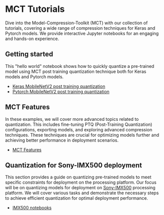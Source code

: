 # MCT Tutorials

Dive into the Model-Compression-Toolkit (MCT) with our collection of tutorials, covering a wide 
range of compression techniques for Keras and Pytorch models. We provide interactive Jupyter notebooks for an
engaging and hands-on experience.

## Getting started
This "hello world" notebook shows how to quickly quantize a pre-trained model using MCT post training quantization technique both for Keras models and Pytorch models.
- [Keras MobileNetV2 post training quantization](keras/ptq/example_keras_imagenet.ipynb)
- [Pytorch MobileNetV2 post training quantization](pytorch/ptq/example_pytorch_mobilenet_v2.py)

## MCT Features
In these examples, we will cover more advanced topics related to quantization. 
This includes fine-tuning PTQ (Post-Training Quantization) configurations, exporting models,
and exploring advanced compression techniques. 
These techniques are crucial for optimizing models further and achieving better performance in deployment scenarios.
- [MCT Features](MCT_Features.md)

## Quantization for Sony-IMX500 deployment
This section provides a guide on quantizing pre-trained models to meet specific constraints for deployment on the
processing platform. Our focus will be on quantizing models for deployment on [Sony-IMX500](https://developer.sony.com/imx500/) processing platform. 
We will cover various tasks and demonstrate the necessary steps to achieve efficient quantization for optimal
deployment performance.
- [IMX500 notebooks](IMX500_notebooks.md)












